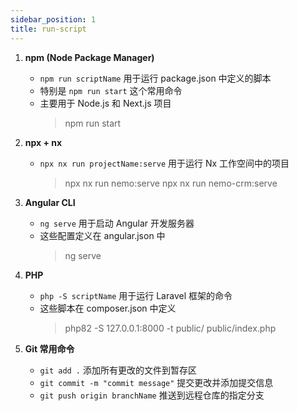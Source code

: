 ```yaml
---
sidebar_position: 1
title: run-script
---
```


1. **npm (Node Package Manager)**

   - `npm run scriptName` 用于运行 package.json 中定义的脚本
   - 特别是 `npm run start` 这个常用命令
   - 主要用于 Node.js 和 Next.js 项目
     > npm run start

2. **npx + nx**

   - `npx nx run projectName:serve` 用于运行 Nx 工作空间中的项目
     > npx nx run nemo:serve
     > npx nx run nemo-crm:serve

3. **Angular CLI**

   - `ng serve` 用于启动 Angular 开发服务器
   - 这些配置定义在 angular.json 中
     > ng serve

4. **PHP**

   - `php -S scriptName` 用于运行 Laravel 框架的命令
   - 这些脚本在 composer.json 中定义
     > php82 -S 127.0.0.1:8000 -t public/ public/index.php

5. **Git 常用命令**
   - `git add .` 添加所有更改的文件到暂存区
   - `git commit -m "commit message"` 提交更改并添加提交信息
   - `git push origin branchName` 推送到远程仓库的指定分支
